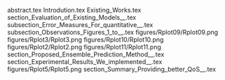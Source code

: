 abstract.tex
Introdution.tex
Existing_Works.tex
section_Evaluation_of_Existing_Models__.tex
subsection_Error_Measures_For_quantitative__.tex
subsection_Observations_Figures_1_to__.tex
figures/Rplot09/Rplot09.png
figures/Rplot3/Rplot3.png
figures/Rplot10/Rplot10.png
figures/Rplot2/Rplot2.png
figures/Rplot11/Rplot11.png
section_Proposed_Ensemble_Prediction_Method__.tex
section_Experimental_Results_We_implemented__.tex
figures/Rplot5/Rplot5.png
section_Summary_Providing_better_QoS__.tex